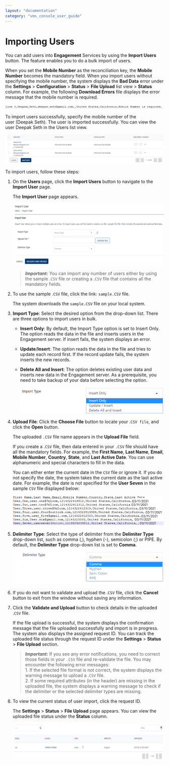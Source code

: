 ```yaml
---
layout: "documentation"
category: "vms_console_user_guide"
---
```

                           


Importing Users
===============

You can add users into **Engagement** Services by using the **Import Users** button. The feature enables you to do a bulk import of users.

When you set the **Mobile Number** as the reconciliation key, the **Mobile Number** becomes the mandatory field. When you import users without specifying the mobile number, the system displays the **Bad Data** error under the **Settings** > **Configuration** > **Status** > **File Upload** list view > **Status** column. For example, the following **Download Errors** file displays the error message that the mobile number is required.

![](../Resources/Images/Overview/Subscribers/Users/baddataerror_636x14.png)

To import users successfully, specify the mobile number of the user (Deepak Seth). The user is imported successfully. You can view the user Deepak Seth in the Users list view.

![](../Resources/Images/Overview/Subscribers/Users/importuser3_634x116.png)

To import users, follow these steps:

1.  On the **Users** page, click the **Import Users** button to navigate to the **Import User** page.
    
    The **Import User** page appears.
    
    ![](../Resources/Images/Overview/Subscribers/Users/importuser_596x244.png)
    
    > **_Important:_** You can import any number of users either by using the sample .`CSV` file or creating a .`CSV` file that contains all the mandatory fields.  
    
2.  To use the sample .`CSV` file, click the link: `sample.CSV` file.
    
    The system downloads the `sample.CSV` file on your local system.
    
3.  **Import Type**: Select the desired option from the drop-down list. There are three options to import users in bulk.
    *   **Insert Only**: By default, the Import Type option is set to Insert Only. The option reads the data in the file and inserts users in the Engagement server. If insert fails, the system displays an error.
    *   **Update**/**Insert**: The option reads the data in the file and tries to update each record first. If the record update fails, the system inserts the new records.  
        
    *   **Delete All and Insert**: The option deletes existing user data and inserts new data in the Engagement server. As a prerequisite, you need to take backup of your data before selecting the option.
        
        ![](../Resources/Images/Overview/Subscribers/Users/importtype.png)
        
4.  **Upload File**: Click the **Choose File** button to locate your .`CSV file`, and click the **Open** button.
    
    The uploaded `.CSV` file name appears in the **Upload File** field.
    
    If you create a .`CSV` file, then data entered in your `.CSV` file should have all the mandatory fields. For example, the **First Name**, **Last Name**, **Email**, **Mobile Number**, **Country**, **State**, and **Last Active Date**. You can use alphanumeric and special characters to fill in the data.
    
    You can either enter the current date in the `CSV` file or ignore it. If you do not specify the date, the system takes the current date as the last active date. For example, the date is not specified for the **User Seven** in the sample `CSV` file displayed below:
    
    ![](../Resources/Images/Overview/Subscribers/Users/importuser4_596x120.png)
    
5.  **Delimiter Type**: Select the type of delimiter from the **Delimiter Type** drop-down list, such as comma (,), hyphen (-), semicolon (;) or PIPE. By default, the **Delimiter Type** drop-down list is set to **Comma**.
    
    ![](../Resources/Images/Overview/Subscribers/Users/delimetertype.png)
    
6.  If you do not want to validate and upload the .`CSV` file, click the **Cancel** button to exit from the window without saving any information.  
    
7.  Click the **Validate and Upload** button to check details in the uploaded .`CSV` file.
    
    If the file upload is successful, the system displays the confirmation message that the file uploaded successfully and import is in progress. The system also displays the assigned request ID. You can track the uploaded file status through the request ID under the **Settings** > **Status** > **File Upload** section.
    
    > **_Important:_** If you see any error notifications, you need to correct those fields in your `.CSV` file and re-validate the file. You may encounter the following error messages:  
    1\. If the selected file format is not correct, the system displays the warning message to upload a .`CSV` file.  
    2\. If some required attributes (in the header) are missing in the uploaded file, the system displays a warning message to check if the delimiter or the selected delimiter types are missing.
    
8.  To view the current status of user import, click the request ID.
    
    The **Settings** > **Status** > **File Upload** page appears. You can view the uploaded file status under the **Status** column.
    
    ![](../Resources/Images/Overview/Subscribers/Users/status_screen_592x101.png)
